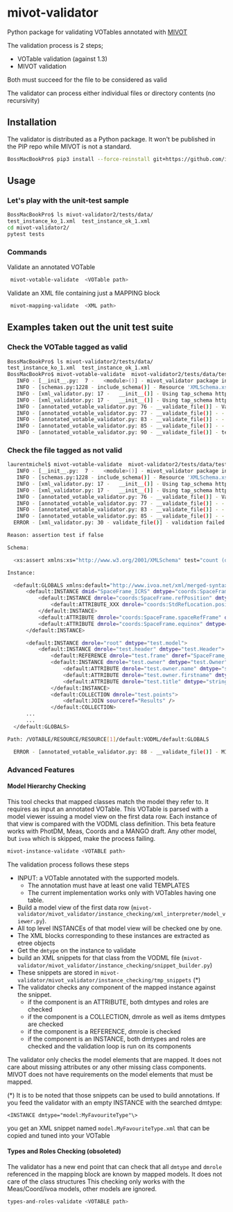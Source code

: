 # mivot-validator

Python package for validating VOTables annotated with [MIVOT](https://github.com/ivoa-std/ModelInstanceInVot)

The validation process is 2 steps;
- VOTable validation (against 1.3)
- MIVOT validation

Both must succeed for the file to be considered as valid

The validator can process either individual files or directory contents (no recursivity)

## Installation

The validator is distributed as a Python package.
It won't be published in the PIP repo while MIVOT is not a standard.

```bash
BossMacBookPro$ pip3 install --force-reinstall git+https://github.com/ivoa/mivot-validator.git#egg=mivot-validator2
```

## Usage

### Let's play with the unit-test sample

```bash
BossMacBookPro$ ls mivot-validator2/tests/data/
test_instance_ko_1.xml	test_instance_ok_1.xml
cd mivot-validator2/
pytest tests
```

### Commands

Validate an annotated VOTable
```bash
 mivot-votable-validate  <VOTable path>
```

Validate an XML file containing just a MAPPING block

```bash
 mivot-mapping-validate  <XML path>
```

## Examples taken out the unit test suite
### Check the VOTable tagged as valid

```bash
BossMacBookPro$ ls mivot-validator2/tests/data/
test_instance_ko_1.xml	test_instance_ok_1.xml
BossMacBookPro$ mivot-votable-validate  mivot-validator2/tests/data/test_instance_ok_1.xml 
   INFO - [__init__.py:  7 -   <module>()] - mivot_validator package intialized
   INFO - [schemas.py:1228 - include_schema()] - Resource 'XMLSchema.xsd' is already loaded
   INFO - [xml_validator.py: 17 -   __init__()] - Using tap_schema http://www.ivoa.net/xml/VOTable/v1.3
   INFO - [xml_validator.py: 17 -   __init__()] - Using tap_schema https://raw.githubusercontent.com/ivoa-std/ModelInstanceInVot/master/schema/xsd/mivot-v1.0.xsd
   INFO - [annotated_votable_validator.py: 76 - __validate_file()] - Validate file test_instance_ok_1.xml
   INFO - [annotated_votable_validator.py: 77 - __validate_file()] - - Validate against VOTable/v1.3
   INFO - [annotated_votable_validator.py: 83 - __validate_file()] - - passed
   INFO - [annotated_votable_validator.py: 85 - __validate_file()] - - Validate against MIVOT
   INFO - [annotated_votable_validator.py: 90 - __validate_file()] - test_instance_ok_1.xml is a valid annotated VOTable
```

### Check the file tagged as not valid

```bash
laurentmichel$ mivot-votable-validate  mivot-validator2/tests/data/test_instance_ko_1.xml 
   INFO - [__init__.py:  7 -   <module>()] - mivot_validator package intialized
   INFO - [schemas.py:1228 - include_schema()] - Resource 'XMLSchema.xsd' is already loaded
   INFO - [xml_validator.py: 17 -   __init__()] - Using tap_schema http://www.ivoa.net/xml/VOTable/v1.3
   INFO - [xml_validator.py: 17 -   __init__()] - Using tap_schema https://raw.githubusercontent.com/ivoa-std/ModelInstanceInVot/master/schema/xsd/mivot-v1.0.xsd
   INFO - [annotated_votable_validator.py: 76 - __validate_file()] - Validate file test_instance_ko_1.xml
   INFO - [annotated_votable_validator.py: 77 - __validate_file()] - - Validate against VOTable/v1.3
   INFO - [annotated_votable_validator.py: 83 - __validate_file()] - - passed
   INFO - [annotated_votable_validator.py: 85 - __validate_file()] - - Validate against MIVOT
  ERROR - [xml_validator.py: 30 - validate_file()] - validation failed failed validating <Element '{http://www.ivoa.net/xml/merged-syntax}GLOBALS' at 0x7fec18998630> with XsdAssert(test='count (dm-mapping:INSTANCE[@dmrole !=...'):

Reason: assertion test if false

Schema:

  <xs:assert xmlns:xs="http://www.w3.org/2001/XMLSchema" test="count (dm-mapping:INSTANCE[@dmrole != '']) eq 0" />

Instance:

  <default:GLOBALS xmlns:default="http://www.ivoa.net/xml/merged-syntax">
      <default:INSTANCE dmid="SpaceFrame_ICRS" dmtype="coords:SpaceFrame">
          <default:INSTANCE dmrole="coords:SpaceFrame.refPosition" dmtype="coords:StdRefLocation">
              <default:ATTRIBUTE_XXX dmrole="coords:StdRefLocation.position" dmtype="ivoa:string" value="NoSet" />
          </default:INSTANCE>
          <default:ATTRIBUTE dmrole="coords:SpaceFrame.spaceRefFrame" dmtype="ivoa:string" value="ICRS" />
          <default:ATTRIBUTE dmrole="coords:SpaceFrame.equinox" dmtype="coords:Epoch" value="NoSet" />
      </default:INSTANCE>

      <default:INSTANCE dmrole="root" dmtype="test.model">
          <default:INSTANCE dmrole="test.header" dmtype="test.Header">
              <default:REFERENCE dmrole="test.frame" dmref="SpaceFrame_ICRS" />
              <default:INSTANCE dmrole="test.owner" dmtype="test.Owner">
                  <default:ATTRIBUTE dmrole="test.owner.name" dmtype="string" value="Michel" />
                  <default:ATTRIBUTE dmrole="test.owner.firstname" dmtype="string" value="Laurent" />
                  <default:ATTRIBUTE dmrole="test.title" dmtype="string" ref="_title" />
              </default:INSTANCE>
              <default:COLLECTION dmrole="test.points">
                  <default:JOIN sourceref="Results" />
              </default:COLLECTION>
      ...
      ...
  </default:GLOBALS>

Path: /VOTABLE/RESOURCE/RESOURCE[1]/default:VODML/default:GLOBALS

  ERROR - [annotated_votable_validator.py: 88 - __validate_file()] - MIVOT annotations are not valid

```

### Advanced Features


#### Model Hierarchy Checking

This tool checks that mapped classes match the model they refer to. It requires as input an annotated VOTable. This VOTable is parsed with a model viewer issuing a model view on the first data row. Each instance of that view is compared
with the VODML class definition. This beta feature works with PhotDM, Meas, Coords and a MANGO draft. Any other model, but `ivoa` which is skipped, make the process failing. 

```bash
mivot-instance-validate <VOTABLE path>
```

The validation process follows these steps
- INPUT: a VOTable annotated with the supported models. 
  - The annotation must have at least one valid TEMPLATES 
  - The current implementation works only with VOTables having one table.
- Build a model view of the first data row (`mivot-validator/mivot_validator/instance_checking/xml_interpreter/model_viewer.py`).
- All top level INSTANCEs of that model view will be checked one by one.
- The XML blocks corresponding to these instances are extracted as etree objects
- Get the `dmtype` on the instance to validate
- build an XML snippets for that class from the VODML file (`mivot-validator/mivot_validator/instance_checking/snippet_builder.py`)
- These snippets are stored in `mivot-validator/mivot_validator/instance_checking/tmp_snippets` (&ast;)
- The validator checks any component of the mapped instance against the snippet.
  - if the component is an ATTRIBUTE, both dmtypes and roles are checked
  - if the component is a COLLECTION, dmrole as well as items dmtypes are checked
  - if the component is a REFERENCE, dmrole is checked
  - if the component is an INSTANCE, both dmtypes and roles are checked and the validation loop is run on its components

The validator only checks the model elements that are mapped. It does not care about missing attributes or any other missing class components.
MIVOT does not have requirements on the model elements that must be mapped.

(&ast;) It is to be noted that those snippets can be used to build annotations. If you feed the validator with an empty INSTANCE with the searched dmtype:
```
<INSTANCE dmtype="model:MyFavouriteType"\>
```
you get an XML snippet named `model.MyFavouriteType.xml` that can be copied and tuned into your VOTable

#### Types and Roles Checking (obsoleted)

The validator has a new end point that can check that all `dmtype` and `dmrole` referenced in the mapping block are known 
by mapped models.
It does not care of the class structures
This checking only works with the Meas/Coord/ivoa models, other models are ignored.

```bash
types-and-roles-validate <VOTABLE path>
```

